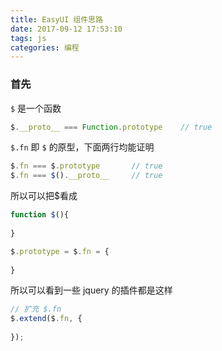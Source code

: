 ```yaml
---
title: EasyUI 组件思路
date: 2017-09-12 17:53:10
tags: js
categories: 编程
---
```


### 首先
`$` 是一个函数
```javascript
$.__proto__ === Function.prototype    // true
```
`$.fn` 即 `$` 的原型，下面两行均能证明
```javascript
$.fn === $.prototype       // true
$.fn === $().__proto__     // true
```

所以可以把$看成

```javascript
function $(){
    
}

$.prototype = $.fn = {
    
}

```

所以可以看到一些 jquery 的插件都是这样
```javascript
// 扩充 $.fn 
$.extend($.fn, {
    
});
```



